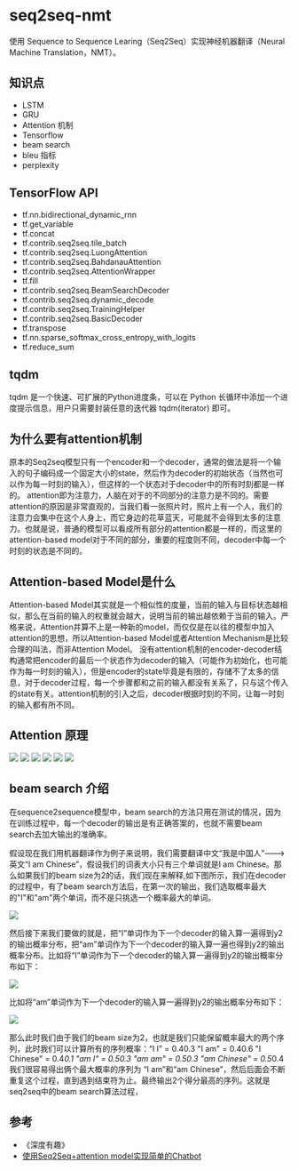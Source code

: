 # seq2seq-nmt

使用 Sequence to Sequence Learing（Seq2Seq）实现神经机器翻译（Neural Machine Translation，NMT）。

## 知识点

- LSTM
- GRU
- Attention 机制
- Tensorflow
- beam search
- bleu 指标
- perplexity

## TensorFlow API

- tf.nn.bidirectional_dynamic_rnn
- tf.get_variable
- tf.concat
- tf.contrib.seq2seq.tile_batch
- tf.contrib.seq2seq.LuongAttention
- tf.contrib.seq2seq.BahdanauAttention
- tf.contrib.seq2seq.AttentionWrapper
- tf.fill
- tf.contrib.seq2seq.BeamSearchDecoder
- tf.contrib.seq2seq.dynamic_decode
- tf.contrib.seq2seq.TrainingHelper
- tf.contrib.seq2seq.BasicDecoder
- tf.transpose
- tf.nn.sparse_softmax_cross_entropy_with_logits
- tf.reduce_sum

## tqdm

tqdm 是一个快速、可扩展的Python进度条，可以在 Python 长循环中添加一个进度提示信息，用户只需要封装任意的迭代器 tqdm(iterator) 即可。

## 为什么要有attention机制
原本的Seq2seq模型只有一个encoder和一个decoder，通常的做法是将一个输入的句子编码成一个固定大小的state，然后作为decoder的初始状态（当然也可以作为每一时刻的输入），但这样的一个状态对于decoder中的所有时刻都是一样的。
attention即为注意力，人脑在对于的不同部分的注意力是不同的。需要attention的原因是非常直观的，当我们看一张照片时，照片上有一个人，我们的注意力会集中在这个人身上，而它身边的花草蓝天，可能就不会得到太多的注意力。也就是说，普通的模型可以看成所有部分的attention都是一样的，而这里的attention-based model对于不同的部分，重要的程度则不同，decoder中每一个时刻的状态是不同的。

## Attention-based Model是什么
Attention-based Model其实就是一个相似性的度量，当前的输入与目标状态越相似，那么在当前的输入的权重就会越大，说明当前的输出越依赖于当前的输入。严格来说，Attention并算不上是一种新的model，而仅仅是在以往的模型中加入attention的思想，所以Attention-based Model或者Attention Mechanism是比较合理的叫法，而非Attention Model。
没有attention机制的encoder-decoder结构通常把encoder的最后一个状态作为decoder的输入（可能作为初始化，也可能作为每一时刻的输入），但是encoder的state毕竟是有限的，存储不了太多的信息，对于decoder过程，每一个步骤都和之前的输入都没有关系了，只与这个传入的state有关。attention机制的引入之后，decoder根据时刻的不同，让每一时刻的输入都有所不同。

## Attention 原理

![](./attention/attention_slide1.webp)
![](./attention/attention_slide2.webp)
![](./attention/attention_slide3.webp)
![](./attention/attention_slide4.webp)
![](./attention/attention_slide5.webp)
![](./attention/attention_slide6.webp)

## beam search 介绍

在sequence2sequence模型中，beam search的方法只用在测试的情况，因为在训练过程中，每一个decoder的输出是有正确答案的，也就不需要beam search去加大输出的准确率。

假设现在我们用机器翻译作为例子来说明，我们需要翻译中文“我是中国人”--->英文“I am Chinese”，假设我们的词表大小只有三个单词就是I am Chinese。那么如果我们的beam size为2的话，我们现在来解释,如下图所示，我们在decoder的过程中，有了beam search方法后，在第一次的输出，我们选取概率最大的"I"和"am"两个单词，而不是只挑选一个概率最大的单词。

![](./beam_search/beam_search_1.webp)

然后接下来我们要做的就是，把“I”单词作为下一个decoder的输入算一遍得到y2的输出概率分布，把“am”单词作为下一个decoder的输入算一遍也得到y2的输出概率分布。比如将“I”单词作为下一个decoder的输入算一遍得到y2的输出概率分布如下：

![](./beam_search/beam_search_2.webp)

比如将“am”单词作为下一个decoder的输入算一遍得到y2的输出概率分布如下：

![](./beam_search/beam_search_3.webp)

那么此时我们由于我们的beam size为2，也就是我们只能保留概率最大的两个序列，此时我们可以计算所有的序列概率：“I I” = 0.40.3 "I am" = 0.40.6 "I Chinese" = 0.4*0.1 "am I" = 0.50.3 "am am" = 0.50.3 "am Chinese" = 0.5*0.4 我们很容易得出俩个最大概率的序列为 “I am”和“am Chinese”，然后后面会不断重复这个过程，直到遇到结束符为止。最终输出2个得分最高的序列。这就是seq2seq中的beam search算法过程，


## 参考

- 《深度有趣》
- [使用Seq2Seq+attention model实现简单的Chatbot](https://www.jianshu.com/p/aab40f439012)

